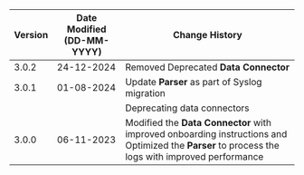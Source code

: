 | **Version** | **Date Modified (DD-MM-YYYY)** | **Change History**                          |
|-------------|--------------------------------|---------------------------------------------|
| 3.0.2       | 24-12-2024                     |Removed Deprecated **Data Connector**        |
| 3.0.1       | 01-08-2024                     |Update **Parser** as part of Syslog migration                         |
|             |                                |Deprecating data connectors                                           |
| 3.0.0       | 06-11-2023                     | Modified the **Data Connector** with improved onboarding instructions and Optimized the **Parser** to process the logs with improved performance |